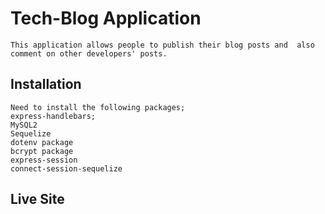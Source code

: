 # Tech-Blog Application
    This application allows people to publish their blog posts and  also comment on other developers' posts.

## Installation
    Need to install the following packages;
    express-handlebars;
    MySQL2
    Sequelize
    dotenv package
    bcrypt package
    express-session
    connect-session-sequelize

## Live Site
    